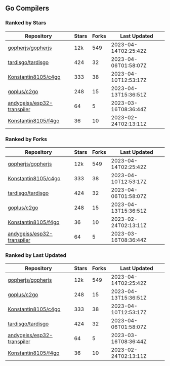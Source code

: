 ## Go Compilers

### Ranked by Stars

| Repository | Stars | Forks | Last Updated |
|------------|-------|-------|--------------|
| [gopherjs/gopherjs](https://github.com/gopherjs/gopherjs) | 12k | 549 | 2023-04-14T02:25:42Z |
| [tardisgo/tardisgo](https://github.com/tardisgo/tardisgo) | 424 | 32 | 2023-04-06T01:58:07Z |
| [Konstantin8105/c4go](https://github.com/Konstantin8105/c4go) | 333 | 38 | 2023-04-10T12:53:17Z |
| [goplus/c2go](https://github.com/goplus/c2go) | 248 | 15 | 2023-04-13T15:36:51Z |
| [andygeiss/esp32-transpiler](https://github.com/andygeiss/esp32-transpiler) | 64 | 5 | 2023-03-16T08:36:44Z |
| [Konstantin8105/f4go](https://github.com/Konstantin8105/f4go) | 36 | 10 | 2023-02-24T02:13:11Z |

### Ranked by Forks

| Repository | Stars | Forks | Last Updated |
|------------|-------|-------|--------------|
| [gopherjs/gopherjs](https://github.com/gopherjs/gopherjs) | 12k | 549 | 2023-04-14T02:25:42Z |
| [Konstantin8105/c4go](https://github.com/Konstantin8105/c4go) | 333 | 38 | 2023-04-10T12:53:17Z |
| [tardisgo/tardisgo](https://github.com/tardisgo/tardisgo) | 424 | 32 | 2023-04-06T01:58:07Z |
| [goplus/c2go](https://github.com/goplus/c2go) | 248 | 15 | 2023-04-13T15:36:51Z |
| [Konstantin8105/f4go](https://github.com/Konstantin8105/f4go) | 36 | 10 | 2023-02-24T02:13:11Z |
| [andygeiss/esp32-transpiler](https://github.com/andygeiss/esp32-transpiler) | 64 | 5 | 2023-03-16T08:36:44Z |

### Ranked by Last Updated

| Repository | Stars | Forks | Last Updated |
|------------|-------|-------|--------------|
| [gopherjs/gopherjs](https://github.com/gopherjs/gopherjs) | 12k | 549 | 2023-04-14T02:25:42Z |
| [goplus/c2go](https://github.com/goplus/c2go) | 248 | 15 | 2023-04-13T15:36:51Z |
| [Konstantin8105/c4go](https://github.com/Konstantin8105/c4go) | 333 | 38 | 2023-04-10T12:53:17Z |
| [tardisgo/tardisgo](https://github.com/tardisgo/tardisgo) | 424 | 32 | 2023-04-06T01:58:07Z |
| [andygeiss/esp32-transpiler](https://github.com/andygeiss/esp32-transpiler) | 64 | 5 | 2023-03-16T08:36:44Z |
| [Konstantin8105/f4go](https://github.com/Konstantin8105/f4go) | 36 | 10 | 2023-02-24T02:13:11Z |


